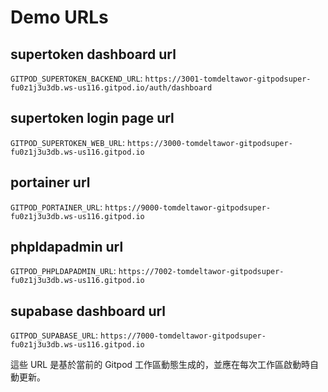 # Demo URLs

## supertoken dashboard url
`GITPOD_SUPERTOKEN_BACKEND_URL`: 
`https://3001-tomdeltawor-gitpodsuper-fu0z1j3u3db.ws-us116.gitpod.io/auth/dashboard`

## supertoken login page url
`GITPOD_SUPERTOKEN_WEB_URL`: 
`https://3000-tomdeltawor-gitpodsuper-fu0z1j3u3db.ws-us116.gitpod.io`

## portainer url
`GITPOD_PORTAINER_URL`: 
`https://9000-tomdeltawor-gitpodsuper-fu0z1j3u3db.ws-us116.gitpod.io`

## phpldapadmin url
`GITPOD_PHPLDAPADMIN_URL`: 
`https://7002-tomdeltawor-gitpodsuper-fu0z1j3u3db.ws-us116.gitpod.io`

## supabase dashboard url
`GITPOD_SUPABASE_URL`: 
`https://7000-tomdeltawor-gitpodsuper-fu0z1j3u3db.ws-us116.gitpod.io`

這些 URL 是基於當前的 Gitpod 工作區動態生成的，並應在每次工作區啟動時自動更新。
